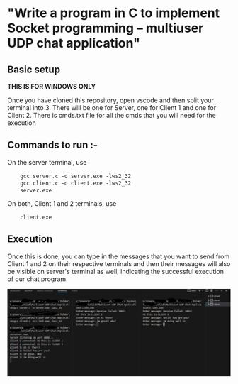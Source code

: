 # "Write a program in C to implement Socket programming – multiuser UDP chat application"

## Basic setup
**THIS IS FOR WINDOWS ONLY**

Once you have cloned this repository, open vscode and then split your terminal into 3. There will be one for Server, one for Client 1 and one for Client 2.
There is cmds.txt file for all the cmds that you will need for the execution

## Commands to run :-
On the server terminal, use 
``` 
    gcc server.c -o server.exe -lws2_32 
    gcc client.c -o client.exe -lws2_32
    server.exe
```
On both, Client 1 and 2 terminals, use
``` 
    client.exe 
```
## Execution
Once this is done, you can type in the messages that you want to send from Client 1 and 2 on their respective terminals and then their messages will also be visible on server's terminal as well, indicating the successful execution of our chat program.


![Output Screenshot](output.png)

